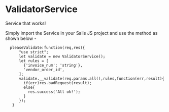 # ValidatorService


Service that works!

Simply import the Service in your Sails JS project and use the method as shown below - 

```
  pleaseValidate:function(req,res){
      "use strict";
      let validate = new ValidatorService();
      let rules = [
        {'invoice_num': 'string'},
        'vendor_order_id',
      ];
      validate.__validate(req.params.all(),rules,function(err,result){
        if(err)res.badRequest(result);
        else{
          res.success('All ok!');
        }
      });
   }
```
